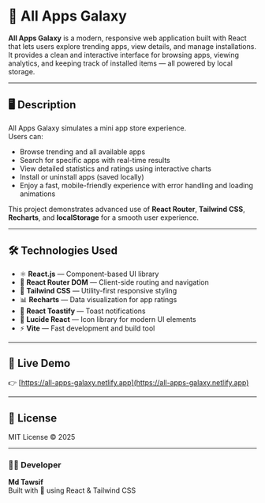 # 🌟 All Apps Galaxy

**All Apps Galaxy** is a modern, responsive web application built with React that lets users explore trending apps, view details, and manage installations.  
It provides a clean and interactive interface for browsing apps, viewing analytics, and keeping track of installed items — all powered by local storage.

---

## 🖥️ Description

All Apps Galaxy simulates a mini app store experience.  
Users can:
- Browse trending and all available apps  
- Search for specific apps with real-time results  
- View detailed statistics and ratings using interactive charts  
- Install or uninstall apps (saved locally)  
- Enjoy a fast, mobile-friendly experience with error handling and loading animations  

This project demonstrates advanced use of **React Router**, **Tailwind CSS**, **Recharts**, and **localStorage** for a smooth user experience.

---

## 🛠️ Technologies Used

- ⚛️ **React.js** — Component-based UI library  
- 🧭 **React Router DOM** — Client-side routing and navigation  
- 🎨 **Tailwind CSS** — Utility-first responsive styling  
- 📊 **Recharts** — Data visualization for app ratings  
- 🔔 **React Toastify** — Toast notifications  
- 🧩 **Lucide React** — Icon library for modern UI elements  
- ⚡ **Vite** — Fast development and build tool  

---

## 🚀 Live Demo
👉 [https://all-apps-galaxy.netlify.app](https://all-apps-galaxy.netlify.app)

---

## 📄 License
MIT License © 2025

---

### 👨‍💻 Developer
**Md Tawsif**  
Built with 💙 using React & Tailwind CSS